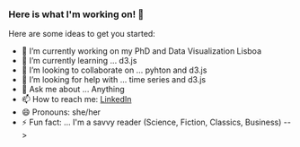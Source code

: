 ### Here is what I'm working on! 👋

Here are some ideas to get you started:

- 🔭 I’m currently working on my PhD and Data Visualization Lisboa
- 🌱 I’m currently learning ... d3.js
- 👯 I’m looking to collaborate on ... pyhton and d3.js
- 🤔 I’m looking for help with ... time series and d3.js
- 💬 Ask me about ... Anything
- 📫 How to reach me: [LinkedIn](https://www.linkedin.com/in/saramesquita1/)
- 😄 Pronouns: she/her
- ⚡ Fun fact: ... I'm a savvy reader (Science, Fiction, Classics, Business)
-->
